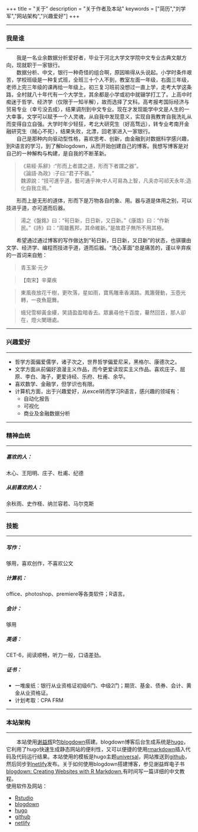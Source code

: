 +++
title = "关于"
description = "关于作者及本站"
keywords = ["简历","刘学军","网站架构","兴趣爱好"]
+++
***
### 我是谁  
***
&emsp;&emsp;我是一名业余数据分析爱好者，毕业于河北大学文学院中文专业古典文献方向，现就职于一家银行。  
&emsp;&emsp;数据分析、中文，银行一种奇怪的组合啊，原因嘛得从头说起。小学时条件艰苦，学校班级是一种复式班，全班三十个人不到，教室左面一年级，右面三年级，老师上完三年级的课再给一年级上。初三复习班前没想过一直上学，走考大学这条路，全村就八十年代有一个大学生，其余都是小学或初中就辍学打工了。上高中时痴迷于哲学、经济学（仅限于一知半解），故而选择了文科。高考报考国际经济与贸易专业（幸亏没去成），结果调剂到中文专业。现在才发现能学中文是人生的一大幸事，文学可以赋予一个人灵魂，从自我中发现意义，实现自我教育自我洗礼从而变得自立自强。大学时年少轻狂，考北大研究生（好高骛远），转专业考南开金融研究生（贼心不死），结果失败，北漂，回老家进入一家银行。  
&emsp;&emsp;自己是那种内向驱动型性格，喜欢思考、创新，由金融到对数据科学感兴趣，到R语言的学习，到了解blogdown，从而开始创建自己的博客。我想写博客是对自己的一种解构与构建，是自我的不断革新。  

>《易經·系辭》:“形而上者謂之道，形而下者謂之器”。  
《論語·為政》:子曰:“君子不器。”  
魏源說：“技可進乎道，藝可通乎神;中人可易為上智，凡夫亦可祁天永年;造化自我立焉。”

&emsp;&emsp;形而上是无形的道体，形而下是万物各自的象、用。器与道是体用之别，可以技进乎道，亦可道而后器。

>湯之《盤銘》曰：“茍日新，日日新，又日新。”《康誥》曰：“作新民。”《詩》曰：“周雖舊邦，其命維新。”是故君子無所不用其極。

&emsp;&emsp;希望通过通过博客的写作做达到“茍日新，日日新，又日新”的状态，也骐骥由文学、经济学、编程而技进乎道，道而后器。“洗心革面”总是痛苦的，谨以辛弃疾的一首词来自勉：

>青玉案·元夕

>【南宋】辛棄疾

>東風夜放花千樹，更吹落，星如雨，寶馬雕車香滿路。鳳簫聲動，玉壺光轉，一夜魚龍舞。  

>蛾兒雪柳黃金縷，笑語盈盈暗香去。眾裏尋他千百度，驀然回首，那人卻在，燈火闌珊處。  

***
### 兴趣爱好    
***

* 哲学方面偏爱儒学，诸子次之，世界哲学偏爱尼采，黑格尔、康德次之。  
* 文学方面从前偏好浪漫主义作品，而今更爱读现实主义作品。喜欢庄子、屈原、李白、海子，更爱诗经、乐府、杜甫、余华。  
* 喜欢数学、金融学，但学识也有限。  
* 计算机方面，出于兴趣爱好，从excel转而学习R语言，感兴趣的领域有：   
     * 自动化报告  
     * 可视化   
     * 商业及金融数据分析  
     
     
***
### 精神血统      
***
##### 喜欢的人：    
木心、王阳明、庄子、杜甫、纪德
##### 从前喜欢的人：  
余秋雨、史作柽、纳兰容若、马尔克斯    

***
### 技能        
***
##### 写作：
够用，喜欢创作，不喜欢公文  
##### 计算机：  
office、photoshop、premiere等各类软件；R语言。
##### 会计：  
够用  
##### 英语： 
CET-6，阅读顺畅，听力一般，口语差劲。
##### 证书：
* 一堆废纸：银行从业资格证初级6门、中级2门；期货、基金、债券、会计、黄金从业资格证。
* 计划考取：CPA FRM 

***
### 本站架构  
***
&emsp;&emsp;本站使用[谢益辉](https://yihui.name/)R包[blogdown](https://github.com/rstudio/blogdown)搭建。blogdown博客后台生成系统是[hugo](https://gohugo.io/)，它利用了hugo快速生成静态网站的便利性，又可以便捷的使用[rmarkdown](https://rmarkdown.rstudio.com/)插入代码及代码运行结果。本站使用的模板是hugo主题[universal](https://themes.gohugo.io/hugo-universal-theme/)，网站推送到[github](https://github.com/)，然后同步到[netlify](https://www.netlify.com/)发布。关于如何使用blogdown搭建博客，参见谢益辉电子书[blogdown: Creating Websites with R Markdown](https://bookdown.org/yihui/blogdown/),有时间写一篇详细的中文教程。  
使用软件及网站：  

* [Rstudio](https://www.rstudio.com/)  
* [blogdown](https://github.com/rstudio/blogdown)  
* [hugo](https://gohugo.io/)  
* [github](https://github.com/)  
* [netlify](https://www.netlify.com/)  

